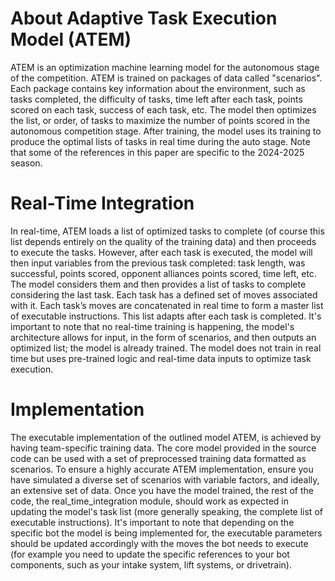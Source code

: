 # About Adaptive Task Execution Model (ATEM)

ATEM is an optimization machine learning model for the autonomous stage of the competition. ATEM is trained on packages of data called "scenarios". Each package contains key information about the environment, such as tasks completed, the difficulty of tasks, time left after each task, points scored on each task, success of each task, etc. The model then optimizes the list, or order, of tasks to maximize the number of points scored in the autonomous competition stage. After training, the model uses its training to produce the optimal lists of tasks in real time during the auto stage. Note that some of the references in this paper are specific to the 2024-2025 season.


# Real-Time Integration
In real-time, ATEM loads a list of optimized tasks to complete (of course this list depends entirely on the quality of the training data) and then proceeds to execute the tasks. However, after each task is executed, the model will then input variables from the previous task completed: task length, was successful, points scored, opponent alliances points scored, time left, etc. The model considers them and then provides a list of tasks to complete considering the last task.
Each task has a defined set of moves associated with it. Each task’s moves are concatenated in real time to form a master list of executable instructions. This list adapts after each task is completed. It's important to note that no real-time training is happening, the model's architecture allows for input, in the form of scenarios, and then outputs an optimized list; the model is already trained. The model does not train in real time but uses pre-trained logic and real-time data inputs to optimize task execution.


# Implementation
The executable implementation of the outlined model ATEM, is achieved by having team-specific training data. The core model provided in the source code can be used with a set of preprocessed training data formatted as scenarios. To ensure a highly accurate ATEM implementation, ensure you have simulated a diverse set of scenarios with variable factors, and ideally, an extensive set of data. 
Once you have the model trained, the rest of the code, the  real_time_integration module, should work as expected in updating the model's task list (more generally speaking, the complete list of executable instructions). It's important to note that depending on the specific bot the model is being implemented for, the executable parameters should be updated accordingly with the moves the bot needs to execute (for example you need to update the specific references to your bot components, such as your intake system, lift systems, or drivetrain).
